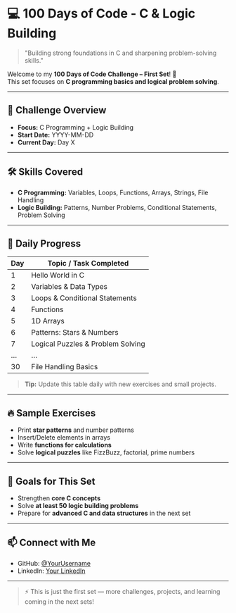# 💻 100 Days of Code - C & Logic Building

> "Building strong foundations in C and sharpening problem-solving skills."  

Welcome to my **100 Days of Code Challenge – First Set**! 🚀  
This set focuses on **C programming basics and logical problem solving**.

---

## 📅 Challenge Overview
- **Focus:** C Programming + Logic Building  
- **Start Date:** YYYY-MM-DD  
- **Current Day:** Day X  

---

## 🛠️ Skills Covered
- **C Programming:** Variables, Loops, Functions, Arrays, Strings, File Handling  
- **Logic Building:** Patterns, Number Problems, Conditional Statements, Problem Solving  

---

## 📌 Daily Progress
| Day | Topic / Task Completed             |
|-----|----------------------------------|
| 1   | Hello World in C                  |
| 2   | Variables & Data Types            |
| 3   | Loops & Conditional Statements    |
| 4   | Functions                         |
| 5   | 1D Arrays                         |
| 6   | Patterns: Stars & Numbers         |
| 7   | Logical Puzzles & Problem Solving |
| …   | …                                |
| 30  | File Handling Basics               |

> **Tip:** Update this table daily with new exercises and small projects.

---

## 🔥 Sample Exercises
- Print **star patterns** and number patterns  
- Insert/Delete elements in arrays  
- Write **functions for calculations**  
- Solve **logical puzzles** like FizzBuzz, factorial, prime numbers  

---

## 🎯 Goals for This Set
- Strengthen **core C concepts**  
- Solve **at least 50 logic building problems**  
- Prepare for **advanced C and data structures** in the next set  

---

## 📫 Connect with Me
- GitHub: [@YourUsername](https://github.com/YourUsername)  
- LinkedIn: [Your LinkedIn](https://linkedin.com/in/YourProfile)  

---

> ⚡ This is just the first set — more challenges, projects, and learning coming in the next sets!  
